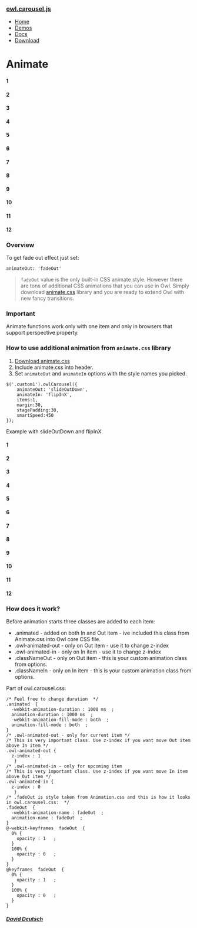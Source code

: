 ### [owl.carousel.js](/OwlCarousel2/)

<span id="toggle-nav" class="right"> </span>

-   [Home](/OwlCarousel2/index.html)
-   [Demos](/OwlCarousel2/demos/demos.html)
-   [Docs](/OwlCarousel2/docs/started-welcome.html)
-   [Download](https://github.com/OwlCarousel2/OwlCarousel2/archive/2.3.4.zip) <span class="download"></span>

Animate
=======

#### 1

#### 2

#### 3

#### 4

#### 5

#### 6

#### 7

#### 8

#### 9

#### 10

#### 11

#### 12

### Overview

To get fade out effect just set:

    animateOut: 'fadeOut'

> `fadeOut` value is the only built-in CSS animate style. However there are tons of additional CSS animations that you can use in Owl. Simply download [animate.css](https://daneden.github.io/animate.css/) library and you are ready to extend Owl with new fancy transitions.

### Important

Animate functions work only with one item and only in browsers that support perspective property.

### How to use additional animation from `animate.css` library

1.  [Download animate.css](https://daneden.github.io/animate.css/)
2.  Include animate.css into header.
3.  Set `animateOut` and `animateIn` options with the style names you picked.

<!-- -->

    $('.custom1').owlCarousel({
        animateOut: 'slideOutDown',
        animateIn: 'flipInX',
        items:1,
        margin:30,
        stagePadding:30,
        smartSpeed:450
    });

Example with slideOutDown and flipInX

#### 1

#### 2

#### 3

#### 4

#### 5

#### 6

#### 7

#### 8

#### 9

#### 10

#### 11

#### 12

### How does it work?

Before animation starts three classes are added to each item:

-   .animated - added on both In and Out item - ive included this class from Animate.css into Owl core CSS file.
-   .owl-animated-out - only on Out item - use it to change z-index
-   .owl-animated-in - only on In item - use it to change z-index
-   .classNameOut - only on Out item - this is your custom animation class from options.
-   .classNameIn - only on In item - this is your custom animation class from options.

Part of owl.carousel.css:

    /* Feel free to change duration  */ 
    .animated  {
      -webkit-animation-duration : 1000 ms  ;
      animation-duration : 1000 ms  ;
      -webkit-animation-fill-mode : both  ;
      animation-fill-mode : both  ;
    }  
    /* .owl-animated-out - only for current item */ 
    /* This is very important class. Use z-index if you want move Out item above In item */ 
    .owl-animated-out {
      z-index : 1 
       }
    /* .owl-animated-in - only for upcoming item
    /* This is very important class. Use z-index if you want move In item above Out item */ 
    .owl-animated-in {
      z-index : 0 
       }
    /* .fadeOut is style taken from Animation.css and this is how it looks in owl.carousel.css:  */ 
    .fadeOut  {
      -webkit-animation-name : fadeOut  ;
      animation-name : fadeOut  ;
    }  
    @-webkit-keyframes  fadeOut  {
      0% {
        opacity : 1   ;
      }  
      100% {
        opacity : 0   ;
      }  
    }
    @keyframes  fadeOut  {
      0% {
        opacity : 1   ;
      }  
      100% {
        opacity : 0   ;
      }  
    }

##### [David Deutsch](/OwlCarousel2/docs/support-contact.html) <a href="https://twitter.com/share?url=https://github.com/OwlCarousel2/OwlCarousel2&amp;text=Owl%20Carousel%20-%20This%20is%20so%20awesome!%20" id="custom-tweet-button"></a>
